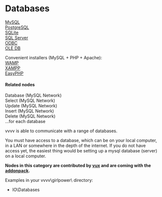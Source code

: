 # Databases


<a href="http://dev.mysql.com/downloads/mysql" class="extURL" target="_blank">MySQL</a>   
<a href="http://www.postgresql.org/download/windows/" class="extURL" target="_blank">PostgreSQL</a>  
<a href="http://www.sqlite.org/download.html" class="extURL" target="_blank">SQLite</a>   
<a href="http://www.microsoft.com/en-us/sqlserver/editions/2012-editions/express.aspx" class="extURL" target="_blank">SQL Server</a>   
<a href="http://en.wikipedia.org/wiki/ODBC" class="extURL" target="_blank">ODBC</a>   
<a href="http://en.wikipedia.org/wiki/OLE_DB" class="extURL" target="_blank">OLE DB</a>  

Convenient installers (MySQL + PHP + Apache):   
<a href="http://www.wampserver.com/en/" class="extURL" target="_blank">WAMP</a>  
<a href="http://www.apachefriends.org/en/xampp.html" class="extURL" target="_blank">XAMPP</a>  
<a href="http://www.easyphp.org/" class="extURL" target="_blank">EasyPHP</a>  

#### Related nodes
<span class="node">Database (MySQL Network)</span>  
<span class="node">Select (MySQL Network)</span>  
<span class="node">Update (MySQL Network)</span>  
<span class="node">Insert (MySQL Network)</span>  
<span class="node">Delete (MySQL Network)</span>  
...for each database  



vvvv is able to communicate with a range of databases.    

You must have access to a database, which can be on your local computer, in a LAN or somewhere in the depth of the internet. If you do not have access yet, the easiest thing would be setting up a mysql database (server) on a local computer.  

**Nodes in this category are contributed by <span class="user"><a href="https://vvvv.org/users/vux" class="extURL" target="_blank">vux</a></span> and are coming with the <a href="https://vvvv.org/downloads#addonpack" class="extURL" target="_blank">addonpack</a>.**  

Examples in your vvvv\girlpower\ directory:  
* IO\Databases  





